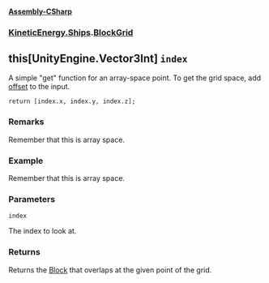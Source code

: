 #### [Assembly-CSharp](./Assembly-CSharp.md 'Assembly-CSharp')
### [KineticEnergy.Ships](./Assembly-CSharp.md#KineticEnergy-Ships 'KineticEnergy.Ships').[BlockGrid](./KineticEnergy-Ships-BlockGrid.md 'KineticEnergy.Ships.BlockGrid')
## this[UnityEngine.Vector3Int] `index`
A simple "get" function for an array-space point. To get the grid space, add [offset](./KineticEnergy-Ships-BlockGrid-offset.md 'KineticEnergy.Ships.BlockGrid.offset') to the input.  




`return [index.x, index.y, index.z];`
### Remarks
Remember that this is array space.
### Example
Remember that this is array space.
### Parameters

<a name='KineticEnergy-Ships-BlockGrid-Item(UnityEngine-Vector3Int)-index'></a>
`index`

The index to look at.
### Returns
Returns the [Block](./KineticEnergy-Ships-Blocks-Block.md 'KineticEnergy.Ships.Blocks.Block') that overlaps at the given point of the grid.
